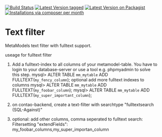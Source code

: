 [![Build Status](https://travis-ci.org/MetaModels/filter_text.svg)](https://travis-ci.org/MetaModels/filter_text)
[![Latest Version tagged](http://img.shields.io/github/tag/MetaModels/filter_text.svg)](https://github.com/MetaModels/filter_text/tags)
[![Latest Version on Packagist](http://img.shields.io/packagist/v/MetaModels/filter_text.svg)](https://packagist.org/packages/MetaModels/filter_text)
[![Installations via composer per month](http://img.shields.io/packagist/dm/MetaModels/filter_text.svg)](https://packagist.org/packages/MetaModels/filter_text)

Text filter
===========

MetaModels text filter with fulltext support.

useage for fulltext filter

1. Add a fulltext-index to all columns of your metamodel-table. You have to login to your database-server or use a tool e.g. phpmyadmin to solve this step.
mysql> ALTER TABLE `mm_mytable` ADD FULLTEXT(`my_fency_column`);
optional add more fulltext indexes to columns
mysql> ALTER TABLE `mm_mytable` ADD FULLTEXT(`my_foobar_column`);
mysql> ALTER TABLE `mm_mytable` ADD FULLTEXT(`my_super_important_column`);


2. on contao-backend, create a text-filter with searchtype "fulltextsearch (SQL-Against)"

3. optional: add other columns, comma seperated to fulltext search:
Filtersetting "extendFields": my_foobar_columns,my_super_importan_column

 
